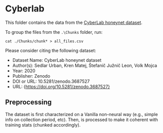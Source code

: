 # Cyberlab

This folder contains the data from the [CyberLab honeynet dataset](https://zenodo.org/record/3687527#.YmEr9pJBxQL).

To group the files from the `.\Chunks` folder, run:

```shell
cat ./Chunks/chunk* > all_files.csv
```

Please consider citing the following dataset:

- Dataset Name: CyberLab honeynet dataset
- Author(s): Sedlar Urban, Kren Matej, Štefanič Južnič Leon, Volk Mojca
- Year: 2020
- Publisher: Zenodo
- DOI or URL: 10.5281/zenodo.3687527
- URL: {https://doi.org/10.5281/zenodo.3687527}

## Preprocessing
The dataset is first characterized on a Vanilla non-neural way (e.g., simple info on collection period, etc). Then, is processed to make it coherent with training stats (chunked accordingly).
